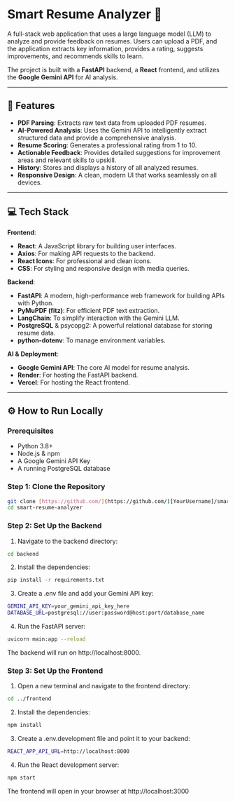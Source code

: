 # Smart Resume Analyzer 🧠

A full-stack web application that uses a large language model (LLM) to analyze and provide feedback on resumes. Users can upload a PDF, and the application extracts key information, provides a rating, suggests improvements, and recommends skills to learn.

The project is built with a **FastAPI** backend, a **React** frontend, and utilizes the **Google Gemini API** for AI analysis.

---

## 🚀 Features

* **PDF Parsing**: Extracts raw text data from uploaded PDF resumes.
* **AI-Powered Analysis**: Uses the Gemini API to intelligently extract structured data and provide a comprehensive analysis.
* **Resume Scoring**: Generates a professional rating from 1 to 10.
* **Actionable Feedback**: Provides detailed suggestions for improvement areas and relevant skills to upskill.
* **History**: Stores and displays a history of all analyzed resumes.
* **Responsive Design**: A clean, modern UI that works seamlessly on all devices.

---

## 💻 Tech Stack

**Frontend**:
* **React**: A JavaScript library for building user interfaces.
* **Axios**: For making API requests to the backend.
* **React Icons**: For professional and clean icons.
* **CSS**: For styling and responsive design with media queries.

**Backend**:
* **FastAPI**: A modern, high-performance web framework for building APIs with Python.
* **PyMuPDF (fitz)**: For efficient PDF text extraction.
* **LangChain**: To simplify interaction with the Gemini LLM.
* **PostgreSQL** & psycopg2: A powerful relational database for storing resume data.
* **python-dotenv**: To manage environment variables.

**AI & Deployment**:
* **Google Gemini API**: The core AI model for resume analysis.
* **Render**: For hosting the FastAPI backend.
* **Vercel**: For hosting the React frontend.

---

## ⚙️ How to Run Locally

### Prerequisites
* Python 3.8+
* Node.js & npm
* A Google Gemini API Key
* A running PostgreSQL database

### Step 1: Clone the Repository
```bash
git clone [https://github.com/](https://github.com/)[YourUsername]/smart-resume-analyzer.git
cd smart-resume-analyzer
```

### Step 2: Set Up the Backend
1. Navigate to the backend directory:
```bash
cd backend
```

2. Install the dependencies:
```bash
pip install -r requirements.txt
```

3. Create a .env file and add your Gemini API key:
```bash
GEMINI_API_KEY=your_gemini_api_key_here
DATABASE_URL=postgresql://user:password@host:port/database_name
```

4. Run the FastAPI server:
```bash
uvicorn main:app --reload
```

The backend will run on http://localhost:8000.

### Step 3: Set Up the Frontend

1. Open a new terminal and navigate to the frontend directory:
```bash
cd ../frontend
```

2. Install the dependencies:
```bash
npm install
```

3. Create a .env.development file and point it to your backend:
```bash
REACT_APP_API_URL=http://localhost:8000
```

4. Run the React development server:
```bash
npm start
```

The frontend will open in your browser at http://localhost:3000